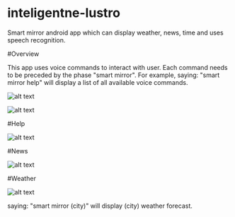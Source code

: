 # inteligentne-lustro

Smart mirror android app which can display weather, news, time and uses speech recognition.

#Overview

This app uses voice commands to interact with user. Each command needs to be preceded by the phase "smart mirror". For example, saying: "smart mirror help" will display a list of all  available voice commands.


![alt text](http://imageshack.com/a/img922/9827/fqwNfU.png)

![alt text](http://imageshack.com/a/img924/1700/qbYdai.png)

#Help

![alt text](http://imageshack.com/a/img923/6590/URKbuN.png)

#News

![alt text](http://imageshack.com/a/img924/6569/c1nGp5.png)

#Weather

![alt text](http://imageshack.com/a/img924/2575/T07eV5.png)


saying: "smart mirror (city)" will display (city) weather forecast.



